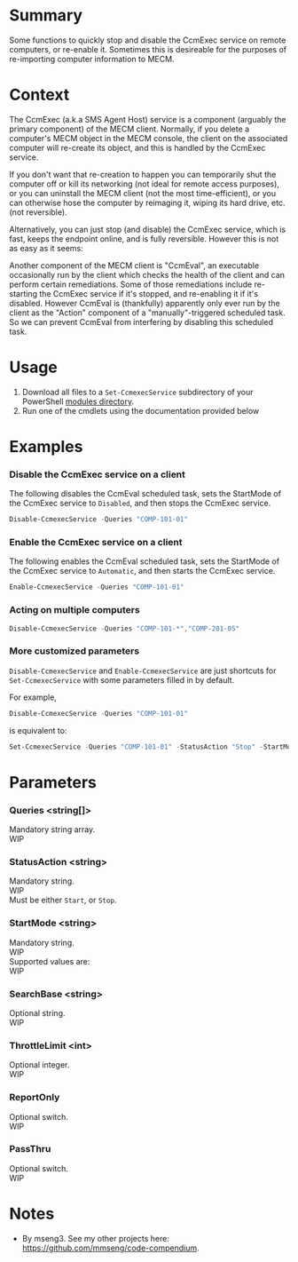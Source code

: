 # Summary
Some functions to quickly stop and disable the CcmExec service on remote computers, or re-enable it. Sometimes this is desireable for the purposes of re-importing computer information to MECM.  

# Context
The CcmExec (a.k.a SMS Agent Host) service is a component (arguably the primary component) of the MECM client. Normally, if you delete a computer's MECM object in the MECM console, the client on the associated computer will re-create its object, and this is handled by the CcmExec service.

If you don't want that re-creation to happen you can temporarily shut the computer off or kill its networking (not ideal for remote access purposes), or you can uninstall the MECM client (not the most time-efficient), or you can otherwise hose the computer by reimaging it, wiping its hard drive, etc. (not reversible).

Alternatively, you can just stop (and disable) the CcmExec service, which is fast, keeps the endpoint online, and is fully reversible. However this is not as easy as it seems:

Another component of the MECM client is "CcmEval", an executable occasionally run by the client which checks the health of the client and can perform certain remediations. Some of those remediations include re-starting the CcmExec service if it's stopped, and re-enabling it if it's disabled. However CcmEval is (thankfully) apparently only ever run by the client as the "Action" component of a "manually"-triggered scheduled task. So we can prevent CcmEval from interfering by disabling this scheduled task.

# Usage
1. Download all files to a `Set-CcmexecService` subdirectory of your PowerShell [modules directory](https://github.com/engrit-illinois/how-to-install-a-custom-powershell-module).
2. Run one of the cmdlets using the documentation provided below

# Examples

### Disable the CcmExec service on a client
The following disables the CcmEval scheduled task, sets the StartMode of the CcmExec service to `Disabled`, and then stops the CcmExec service.  
```powershell
Disable-CcmexecService -Queries "COMP-101-01"
```

### Enable the CcmExec service on a client
The following enables the CcmEval scheduled task, sets the StartMode of the CcmExec service to `Automatic`, and then starts the CcmExec service.  
```powershell
Enable-CcmexecService -Queries "COMP-101-01"
```

### Acting on multiple computers
```powershell
Disable-CcmexecService -Queries "COMP-101-*","COMP-201-05"
```

### More customized parameters
`Disable-CcmexecService` and `Enable-CcmexecService` are just shortcuts for `Set-CcmexecService` with some parameters filled in by default.  

For example,
```powershell
Disable-CcmexecService -Queries "COMP-101-01"
```
is equivalent to:
```powershell
Set-CcmexecService -Queries "COMP-101-01" -StatusAction "Stop" -StartMode "Disabled"
```

# Parameters

### Queries \<string[]\>
Mandatory string array.  
WIP  

### StatusAction \<string\>
Mandatory string.  
WIP  
Must be either `Start`, or `Stop`.  

### StartMode \<string\>
Mandatory string.  
WIP  
Supported values are:  
WIP  

### SearchBase \<string\>
Optional string.  
WIP  

### ThrottleLimit \<int\>
Optional integer.  
WIP  

### ReportOnly
Optional switch.  
WIP  

### PassThru
Optional switch.  
WIP  

# Notes
- By mseng3. See my other projects here: https://github.com/mmseng/code-compendium.